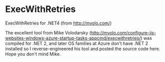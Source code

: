 ExecWithRetries
===============

ExecWithRetries for .NET4 (from http://mvolo.com/)


The excellent tool from Mike Volodarsky (http://mvolo.com/configure-iis-websites-windows-azure-startup-tasks-appcmd/execwithretries/) was compiled for .NET 2,
and later OS families at Azure don't have .NET 2 installed so I reverse-engineered his tool and posted the source code here. Hope you don't mind Mike.
